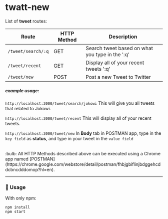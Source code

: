 # twatt-new

List of **tweet** routes:

|Route | HTTP Method | Description |
|------|-------------|-------------|
|`/tweet/search/:q` | GET | Search tweet based on what you type in the ':q' |
|`/tweet/recent` | GET | Display all of your recent tweets ':q' |
|`/tweet/new` | POST | Post a new Tweet to Twitter |

##### example usage:
`http://localhost:3000/tweet/search/jokowi`
This will give you all tweets that related to Jokowi.

`http://localhost:3000/tweet/recent`
This will display all of your recent tweets.

`http://localhost:3000/tweet/new`
In **Body** tab in POSTMAN app, type in the `key field` as **status**, and type in your tweet in the `value field`

<br>
:bulb: All HTTP Methods described above can be executed using a Chrome app named  [POSTMAN](https://chrome.google.com/webstore/detail/postman/fhbjgbiflinjbdggehcddcbncdddomop?hl=en).

------

### :rocket: Usage

With only npm:

```
npm install
npm start
```
